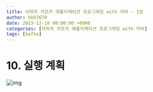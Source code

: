```yaml
---
title: 아파치 카프카 애플리케이션 프로그래밍 with 자바 - 1장
author: hkh7670
date: 2023-12-18 00:00:00 +0900
categories: [아파치 카프카 애플리케이션 프로그래밍 with 자바]
tags: [kafka]
---
```


# 10. 실행 계획

![img](https://github.com/hkh7670/hkh7670.github.io/assets/17039371/8e987251-361f-4723-a468-b8e976da4997)
